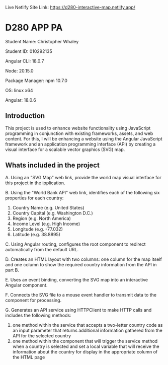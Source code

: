 Live Netlify Site Link: https://d280-interactive-map.netlify.app/

# D280 APP PA
Student Name: Christopher Whaley

Student ID: 010292135

Angular CLI: 18.0.7

Node: 20.15.0

Package Manager: npm 10.7.0

OS: linux x64

Angular: 18.0.6

## Introduction

This project is used to enhance website functionality using JavaScript programming in conjunction with existing frameworks, assets, and web content. For this, I will be enhancing a website using the Angular JavaScript framework and an application programming interface (API) by creating a visual interface for a scalable vector graphics (SVG) map.

## Whats included in the project

A.   Using an "SVG Map" web link, provide the world map visual interface for this project in the ipplication.

B.   Using the "World Bank API" web link, identifies each of the following six properties for each country:

  1. Country Name (e.g. United States)
  2. Country Capital (e.g. Washington D.C.)
  3. Region (e.g. North America)
  4. Income Level (e.g. High Income)
  5. Longitude (e.g. -77.032)
  6. Latitude (e.g. 38.8895)

C.   Using Angular routing, configures the root component to redirect automatically from the default URL.

D.   Creates an HTML layout with two columns: one column for the map itself and one column to show the required country information from the API in part B.

E.   Uses an event binding, converting the SVG map into an interactive Angular component.

F.   Connects the SVG file to a mouse event handler to transmit data to the component for processing.

G.   Generates an API service using HTTPClient to make HTTP calls and includes the following methods:

  1. one method within the service that accepts a two-letter country code as an input parameter that returns additional information gathered from the API for the selected country
  2. one method within the component that will trigger the service method when a country is selected and set a local variable that will receive the information about the country for display in the appropriate column of the HTML page

